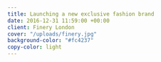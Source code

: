 ```yaml
---
title: Launching a new exclusive fashion brand
date: 2016-12-31 11:59:00 +00:00
client: Finery London
cover: "/uploads/finery.jpg"
background-color: "#fc4237"
copy-color: light
---
```


